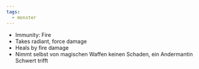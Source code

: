 ```yaml
---
tags:
  - monster
---
```

- Immunity: Fire
- Takes radiant, force damage
- Heals by fire damage
- Nimmt selbst von magischen Waffen keinen Schaden, ein Andermantin Schwert trifft
